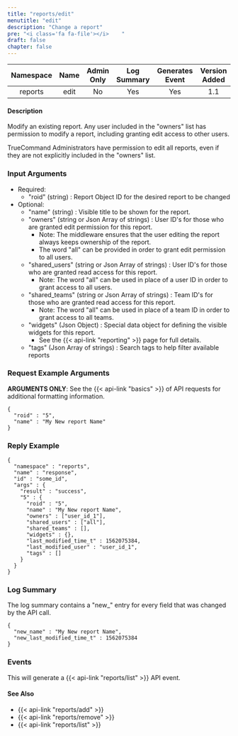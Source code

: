 ```yaml
---
title: "reports/edit"
menutitle: "edit"
description: "Change a report"
pre: "<i class='fa fa-file'></i>	"
draft: false
chapter: false
---
```


| Namespace | Name | Admin Only | Log Summary | Generates Event | Version Added
|:----------------:|:--------:|:--------:|:--------:|:--------:|:---:|
| reports | edit | No | Yes | Yes | 1.1 |

#### Description
Modify an existing report. Any user included in the "owners" list has permission to modify a report, including granting edit access to other users. 

TrueCommand Administrators have permission to edit all reports, even if they are not explicitly included in the "owners" list.

### Input Arguments
* Required:
   * "roid" (string) : Report Object ID for the desired report to be changed
* Optional:
   * "name" (string) : Visible title to be shown for the report.
   * "owners" (string or Json Array of strings) : User ID's for those who are granted edit permission for this report.
      * Note: The middleware ensures that the user editing the report always keeps ownership of the report.
      * The word "all" can be provided in order to grant edit permission to all users.
   * "shared_users" (string or Json Array of strings) : User ID's for those who are granted read access for this report.
      * Note: The word "all" can be used in place of a user ID in order to grant access to all users. 
   * "shared_teams" (string or Json Array of strings) : Team ID's for those who are granted read access for this report.
      * Note: The word "all" can be used in place of a team ID in order to grant access to all teams. 
   * "widgets" (Json Object) : Special data object for defining the visible widgets for this report.
      * See the {{< api-link "reporting" >}} page for full details.
   * "tags" (Json Array of strings) : Search tags to help filter available reports


### Request Example Arguments
**ARGUMENTS ONLY**: See the {{< api-link "basics" >}} of API requests for additional formatting information.

```
{
  "roid" : "5",
  "name" : "My New report Name"
}
```

### Reply Example
```
{
  "namespace" : "reports",
  "name" : "response",
  "id" : "some_id",
  "args" : {
    "result" : "success",
    "5" : {
      "roid" : "5",
      "name" : "My New report Name",
      "owners" : ["user_id_1"],
      "shared_users" : ["all"],
      "shared_teams" : [],
      "widgets" : {},
      "last_modified_time_t" : 1562075384,
      "last_modified_user" : "user_id_1",
      "tags" : []
    }
  }
}
```
### Log Summary
The log summary contains a "new_" entry for every field that was changed by the API call.
```
{
  "new_name" : "My New report Name",
  "new_last_modified_time_t" : 1562075384
}
```

### Events
This will generate a {{< api-link "reports/list" >}} API event.

#### See Also
* {{< api-link "reports/add" >}}
* {{< api-link "reports/remove" >}}
* {{< api-link "reports/list" >}}
